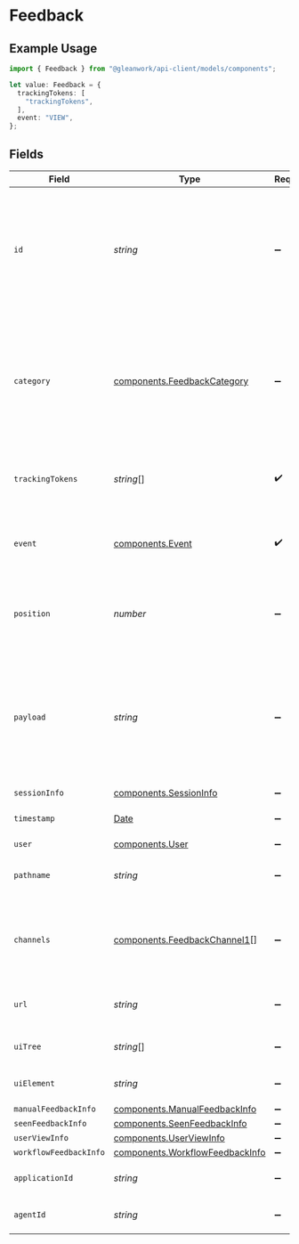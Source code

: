 # Feedback

## Example Usage

```typescript
import { Feedback } from "@gleanwork/api-client/models/components";

let value: Feedback = {
  trackingTokens: [
    "trackingTokens",
  ],
  event: "VIEW",
};
```

## Fields

| Field                                                                                                                                                                                                              | Type                                                                                                                                                                                                               | Required                                                                                                                                                                                                           | Description                                                                                                                                                                                                        |
| ------------------------------------------------------------------------------------------------------------------------------------------------------------------------------------------------------------------ | ------------------------------------------------------------------------------------------------------------------------------------------------------------------------------------------------------------------ | ------------------------------------------------------------------------------------------------------------------------------------------------------------------------------------------------------------------ | ------------------------------------------------------------------------------------------------------------------------------------------------------------------------------------------------------------------ |
| `id`                                                                                                                                                                                                               | *string*                                                                                                                                                                                                           | :heavy_minus_sign:                                                                                                                                                                                                 | Universally unique identifier of the event. To allow for reliable retransmission, only the earliest received event of a given UUID is considered valid by the server and subsequent are ignored.                   |
| `category`                                                                                                                                                                                                         | [components.FeedbackCategory](../../models/components/feedbackcategory.md)                                                                                                                                         | :heavy_minus_sign:                                                                                                                                                                                                 | The feature category to which the feedback applies. These should be broad product areas such as Announcements, Answers, Search, etc. rather than specific components or UI treatments within those areas.          |
| `trackingTokens`                                                                                                                                                                                                   | *string*[]                                                                                                                                                                                                         | :heavy_check_mark:                                                                                                                                                                                                 | A list of server-generated trackingTokens to which this event applies.                                                                                                                                             |
| `event`                                                                                                                                                                                                            | [components.Event](../../models/components/event.md)                                                                                                                                                               | :heavy_check_mark:                                                                                                                                                                                                 | The action the user took within a Glean client with respect to the object referred to by the given `trackingToken`.                                                                                                |
| `position`                                                                                                                                                                                                         | *number*                                                                                                                                                                                                           | :heavy_minus_sign:                                                                                                                                                                                                 | Position of the element in the case that the client controls order (such as feed and autocomplete).                                                                                                                |
| `payload`                                                                                                                                                                                                          | *string*                                                                                                                                                                                                           | :heavy_minus_sign:                                                                                                                                                                                                 | For type MANUAL_FEEDBACK, contains string of user feedback. For autocomplete, partial query string. For feed, string of user feedback in addition to manual feedback signals extracted from all suggested content. |
| `sessionInfo`                                                                                                                                                                                                      | [components.SessionInfo](../../models/components/sessioninfo.md)                                                                                                                                                   | :heavy_minus_sign:                                                                                                                                                                                                 | N/A                                                                                                                                                                                                                |
| `timestamp`                                                                                                                                                                                                        | [Date](https://developer.mozilla.org/en-US/docs/Web/JavaScript/Reference/Global_Objects/Date)                                                                                                                      | :heavy_minus_sign:                                                                                                                                                                                                 | The ISO 8601 timestamp when the event occured.                                                                                                                                                                     |
| `user`                                                                                                                                                                                                             | [components.User](../../models/components/user.md)                                                                                                                                                                 | :heavy_minus_sign:                                                                                                                                                                                                 | N/A                                                                                                                                                                                                                |
| `pathname`                                                                                                                                                                                                         | *string*                                                                                                                                                                                                           | :heavy_minus_sign:                                                                                                                                                                                                 | The path the client was at when the feedback event triggered.                                                                                                                                                      |
| `channels`                                                                                                                                                                                                         | [components.FeedbackChannel1](../../models/components/feedbackchannel1.md)[]                                                                                                                                       | :heavy_minus_sign:                                                                                                                                                                                                 | Where the feedback will be sent, e.g. to Glean, the user's company, or both. If no channels are specified, feedback will go only to Glean.                                                                         |
| `url`                                                                                                                                                                                                              | *string*                                                                                                                                                                                                           | :heavy_minus_sign:                                                                                                                                                                                                 | The URL the client was at when the feedback event triggered.                                                                                                                                                       |
| `uiTree`                                                                                                                                                                                                           | *string*[]                                                                                                                                                                                                         | :heavy_minus_sign:                                                                                                                                                                                                 | The UI element tree associated with the event, if any.                                                                                                                                                             |
| `uiElement`                                                                                                                                                                                                        | *string*                                                                                                                                                                                                           | :heavy_minus_sign:                                                                                                                                                                                                 | The UI element associated with the event, if any.                                                                                                                                                                  |
| `manualFeedbackInfo`                                                                                                                                                                                               | [components.ManualFeedbackInfo](../../models/components/manualfeedbackinfo.md)                                                                                                                                     | :heavy_minus_sign:                                                                                                                                                                                                 | N/A                                                                                                                                                                                                                |
| `seenFeedbackInfo`                                                                                                                                                                                                 | [components.SeenFeedbackInfo](../../models/components/seenfeedbackinfo.md)                                                                                                                                         | :heavy_minus_sign:                                                                                                                                                                                                 | N/A                                                                                                                                                                                                                |
| `userViewInfo`                                                                                                                                                                                                     | [components.UserViewInfo](../../models/components/userviewinfo.md)                                                                                                                                                 | :heavy_minus_sign:                                                                                                                                                                                                 | N/A                                                                                                                                                                                                                |
| `workflowFeedbackInfo`                                                                                                                                                                                             | [components.WorkflowFeedbackInfo](../../models/components/workflowfeedbackinfo.md)                                                                                                                                 | :heavy_minus_sign:                                                                                                                                                                                                 | N/A                                                                                                                                                                                                                |
| `applicationId`                                                                                                                                                                                                    | *string*                                                                                                                                                                                                           | :heavy_minus_sign:                                                                                                                                                                                                 | The application ID of the client that sent the feedback event.                                                                                                                                                     |
| `agentId`                                                                                                                                                                                                          | *string*                                                                                                                                                                                                           | :heavy_minus_sign:                                                                                                                                                                                                 | The agent ID of the client that sent the feedback event.                                                                                                                                                           |